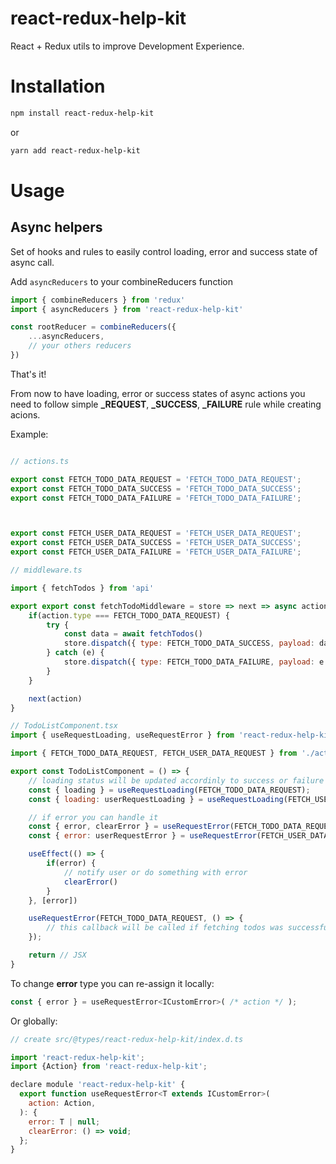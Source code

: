 # react-redux-help-kit
React + Redux utils to improve Development Experience.

# Installation

```sh
npm install react-redux-help-kit
```

or

```sh
yarn add react-redux-help-kit
```

# Usage

## Async helpers
Set of hooks and rules to easily control loading, error and success state of async call.

Add `asyncReducers` to your combineReducers function
```javascript
import { combineReducers } from 'redux'
import { asyncReducers } from 'react-redux-help-kit'

const rootReducer = combineReducers({
    ...asyncReducers,
    // your others reducers
})
```

That's it!

From now to have loading, error or success states of async actions you need to follow simple **_REQUEST**, **_SUCCESS**, **_FAILURE** rule while creating acions.

Example: 
```javascript

// actions.ts

export const FETCH_TODO_DATA_REQUEST = 'FETCH_TODO_DATA_REQUEST';
export const FETCH_TODO_DATA_SUCCESS = 'FETCH_TODO_DATA_SUCCESS';
export const FETCH_TODO_DATA_FAILURE = 'FETCH_TODO_DATA_FAILURE';



export const FETCH_USER_DATA_REQUEST = 'FETCH_USER_DATA_REQUEST';
export const FETCH_USER_DATA_SUCCESS = 'FETCH_USER_DATA_SUCCESS';
export const FETCH_USER_DATA_FAILURE = 'FETCH_USER_DATA_FAILURE';
```
```javascript
// middleware.ts

import { fetchTodos } from 'api'

export export const fetchTodoMiddleware = store => next => async action => {
    if(action.type === FETCH_TODO_DATA_REQUEST) {
        try {
            const data = await fetchTodos() 
            store.dispatch({ type: FETCH_TODO_DATA_SUCCESS, payload: data })
        } catch (e) {
            store.dispatch({ type: FETCH_TODO_DATA_FAILURE, payload: e })
        }
    }

    next(action)
}
```
```javascript
// TodoListComponent.tsx
import { useRequestLoading, useRequestError } from 'react-redux-help-kit';

import { FETCH_TODO_DATA_REQUEST, FETCH_USER_DATA_REQUEST } from './actions';

export const TodoListComponent = () => {
    // loading status will be updated accordinly to success or failure of request
    const { loading } = useRequestLoading(FETCH_TODO_DATA_REQUEST); 
    const { loading: userRequestLoading } = useRequestLoading(FETCH_USER_DATA_REQUEST); 

    // if error you can handle it
    const { error, clearError } = useRequestError(FETCH_TODO_DATA_REQUEST); 
    const { error: userRequestError } = useRequestError(FETCH_USER_DATA_REQUEST); 

    useEffect(() => {
        if(error) {
            // notify user or do something with error
            clearError()
        }
    }, [error])

    useRequestError(FETCH_TODO_DATA_REQUEST, () => {
        // this callback will be called if fetching todos was successful
    });

    return // JSX
}

```

To change **error** type you can re-assign it locally:

```javascript
const { error } = useRequestError<ICustomError>( /* action */ ); 
```
Or globally:

```javascript
// create src/@types/react-redux-help-kit/index.d.ts

import 'react-redux-help-kit';
import {Action} from 'react-redux-help-kit';

declare module 'react-redux-help-kit' {
  export function useRequestError<T extends ICustomError>(
    action: Action,
  ): {
    error: T | null;
    clearError: () => void;
  };
}

```








